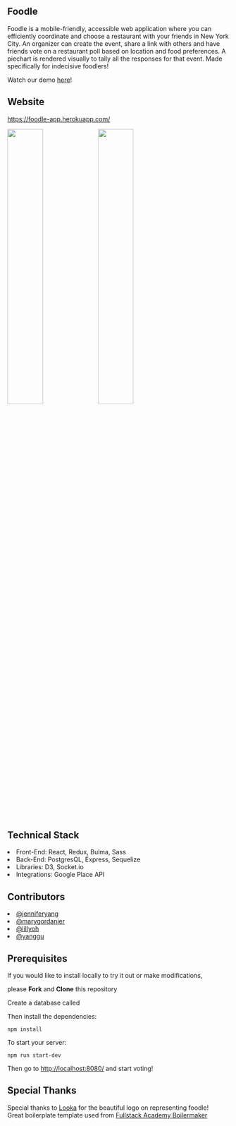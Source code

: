 ## Foodle

Foodle is a mobile-friendly, accessible web application where you can efficiently coordinate and choose a restaurant with your friends in New York City. An organizer can create the event, share a link with others and have friends vote on a restaurant poll based on location and food preferences. A piechart is rendered visually to tally all the responses for that event. Made specifically for indecisive foodlers!

Watch our demo <a href="https://www.youtube.com/watch?v=vT_FW_NRI8g&t=1s">here</a>!

## Website

<a href="https://foodle-app.herokuapp.com/">https://foodle-app.herokuapp.com/</a>

<img src="https://user-images.githubusercontent.com/62160389/88232866-9ea9ec00-cc44-11ea-8806-dce3b8826013.png" height="40%" width="40%"> <img src="https://user-images.githubusercontent.com/62160389/88232690-4ecb2500-cc44-11ea-9abb-40e8e0493092.png" height="40%" width="40%">

## Technical Stack

<li>Front-End: React, Redux, Bulma, Sass</li>
<li>Back-End: PostgresQL, Express, Sequelize</li>
<li>Libraries: D3, Socket.io</li>
<li>Integrations: Google Place API</li>

## Contributors

<li><a href="https://github.com/jenyang929">@jenniferyang</a></li>
<li><a href="https://github.com/mgordanier">@marygordanier</a></li>
<li><a href="https://github.com/lillyoh">@lillyoh</a></li>
<li><a href="https://github.com/Palolo0413">@yanggu</a></li>

## Prerequisites

If you would like to install locally to try it out or make modifications,

please <strong>Fork</strong> and <strong>Clone</strong> this repository

Create a database called

Then install the dependencies:

```
npm install
```

To start your server:

```
npm run start-dev
```

Then go to <a href="http://localhost:8080">http://localhost:8080/</a> and start voting!

## Special Thanks

Special thanks to <a href="https://looka.com/">Looka</a> for the beautiful logo on representing foodle!<br>
Great boilerplate template used from <a href="https://github.com/FullstackAcademy/boilermaker">Fullstack Academy Boilermaker</a>
